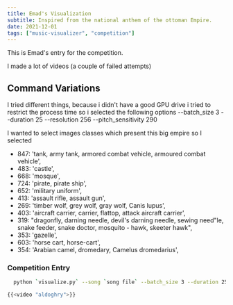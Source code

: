 ```yaml
---
title: Emad's Visualization
subtitle: Inspired from the national anthem of the ottoman Empire.
date: 2021-12-01
tags: ["music-visualizer", "competition"]
---
```


This is Emad's entry for the competition.

I made a lot of videos (a couple of failed attempts)

## Command Variations

I tried different things, because i didn't have a good GPU drive i tried to restrict the process time so i selected the following options --batch_size 3 
--duration 25 
--resolution 256 
--pitch_sensitivity 290

I wanted to select images classes which present this big empire so I selected
- 847: 'tank, army tank, armored combat vehicle, armoured combat vehicle',
- 483: 'castle',
- 668: 'mosque',
- 724: 'pirate, pirate ship',
- 652: 'military uniform',
- 413: 'assault rifle, assault gun',
- 269: 'timber wolf, grey wolf, gray wolf, Canis lupus',
- 403: 'aircraft carrier, carrier, flattop, attack aircraft carrier',
- 319: "dragonfly, darning needle, devil's darning needle, sewing need"le, snake feeder, snake doctor, mosquito - hawk, skeeter hawk",
- 353: 'gazelle',
- 603: 'horse cart, horse-cart',
- 354: 'Arabian camel, dromedary, Camelus dromedarius',


### Competition Entry 

```bash
  python `visualize.py` --song `song file` --batch_size 3 --duration 25 --resolution 256 --pitch_sensitivity 290 --classes 847 483 668 724 652 413 269 403 319 353 603 354 --jitter 1 --output_file Emad_Aldoghry

{{<video "aldoghry">}}
```

